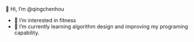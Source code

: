  👋 Hi, I’m @qingchenhou
- 👀 I’m interested in fitness
- 🌱 I’m currently learning algorithm design and improving my programing capability.


<!---
qingchenhou/qingchenhou is a ✨ special ✨ repository because its `README.md` (this file) appears on your GitHub profile.
You can click the Preview link to take a look at your changes.
--->
